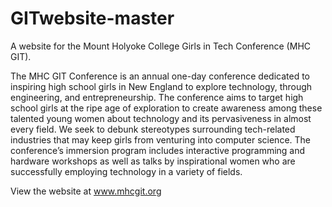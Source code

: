 # GITwebsite-master

A website for the Mount Holyoke College Girls in Tech Conference (MHC GIT). 

The MHC GIT Conference is an annual one-day conference dedicated to inspiring high school girls in New England to explore technology, through engineering, and entrepreneurship. The conference aims to target high school girls at the ripe age of exploration to create awareness among these talented young women about technology and its pervasiveness in almost every field. We seek to debunk stereotypes surrounding tech-related industries that may keep girls from venturing into computer science. The conference’s immersion program includes interactive programming and hardware workshops as well as talks by inspirational women who are successfully employing technology in a variety of fields.

View the website at www.mhcgit.org
